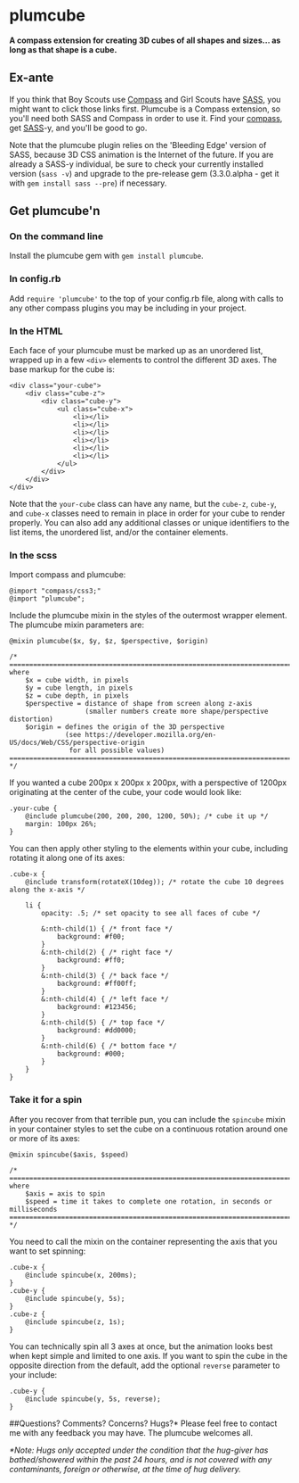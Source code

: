 # plumcube

**A compass extension for creating 3D cubes of all shapes and sizes... as long as that shape is a cube.**

## Ex-ante

If you think that Boy Scouts use [Compass](http://compass-style.org/) and Girl Scouts have [SASS](http://sass-lang.com/), you might want to click those links first. Plumcube is a Compass extension, so you'll need both SASS and Compass in order to use it. Find your [compass](http://compass-style.org/install/), get [SASS](http://sass-lang.com/download.html)-y, and you'll be good to go.

Note that the plumcube plugin relies on the 'Bleeding Edge' version of SASS, because 3D CSS animation is the Internet of the future. If you are already a SASS-y individual, be sure to check your currently installed version (`sass -v`) and upgrade to the pre-release gem (3.3.0.alpha - get it with `gem install sass --pre`) if necessary.

## Get plumcube'n

### On the command line
Install the plumcube gem with `gem install plumcube`.

### In config.rb
Add `require 'plumcube'` to the top of your config.rb file, along with calls to any other compass plugins you may be including in your project. 

### In the HTML
Each face of your plumcube must be marked up as an unordered list, wrapped up in a few `<div>` elements to control the different 3D axes. The base markup for the cube is:

    <div class="your-cube">
        <div class="cube-z">
            <div class="cube-y">
                <ul class="cube-x">
                    <li></li>
                    <li></li>
                    <li></li>
                    <li></li>
                    <li></li>
                    <li></li>
                </ul>
            </div>
        </div>
    </div>
    
Note that the `your-cube` class can have any name, but the `cube-z`, `cube-y`, and `cube-x` classes need to remain in place in order for your cube to render properly. You can also add any additional classes or unique identifiers to the list items, the unordered list, and/or the container elements.

### In the scss
Import compass and plumcube:

	@import "compass/css3;"
	@import "plumcube";
	
Include the plumcube mixin in the styles of the outermost wrapper element. The plumcube mixin parameters are:

	@mixin plumcube($x, $y, $z, $perspective, $origin)
	
	/* ====================================================================================
	where
		$x = cube width, in pixels
		$y = cube length, in pixels
		$z = cube depth, in pixels
		$perspective = distance of shape from screen along z-axis
					   (smaller numbers create more shape/perspective distortion)
		$origin = defines the origin of the 3D perspective
		          (see https://developer.mozilla.org/en-US/docs/Web/CSS/perspective-origin
				   for all possible values)
	==================================================================================== */

If you wanted a cube 200px x 200px x 200px, with a perspective of 1200px originating at the center of the cube, your code would look like:

	.your-cube {
		@include plumcube(200, 200, 200, 1200, 50%); /* cube it up */
		margin: 100px 26%;
	}

You can then apply other styling to the elements within your cube, including rotating it along one of its axes:

	.cube-x {
		@include transform(rotateX(10deg)); /* rotate the cube 10 degrees along the x-axis */
		
		li {
			opacity: .5; /* set opacity to see all faces of cube */
			
			&:nth-child(1) { /* front face */
				background: #f00; 
			}
			&:nth-child(2) { /* right face */
				background: #ff0; 
			}
			&:nth-child(3) { /* back face */
				background: #ff00ff; 
			}
			&:nth-child(4) { /* left face */
				background: #123456; 
			}
			&:nth-child(5) { /* top face */
				background: #dd0000;
			}
			&:nth-child(6) { /* bottom face */
				background: #000;
			}
		}
	}
	
### Take it for a spin
After you recover from that terrible pun, you can include the `spincube` mixin in your container styles to set the cube on a continuous rotation around one or more of its axes:
	
	@mixin spincube($axis, $speed)
	
	/* ====================================================================================
	where
		$axis = axis to spin
		$speed = time it takes to complete one rotation, in seconds or milliseconds
	==================================================================================== */
	
You need to call the mixin on the container representing the axis that you want to set spinning:

	.cube-x {
		@include spincube(x, 200ms);
	}
	.cube-y {
		@include spincube(y, 5s);
	}
	.cube-z {
		@include spincube(z, 1s);
	}


You can technically spin all 3 axes at once, but the animation looks best when kept simple and limited to one axis. If you want to spin the cube in the opposite direction from the default, add the optional `reverse` parameter to your include:

	.cube-y {
		@include spincube(y, 5s, reverse);
	}

##Questions? Comments? Concerns? Hugs?*
Please feel free to contact me with any feedback you may have. The plumcube welcomes all.

_*Note: Hugs only accepted under the condition that the hug-giver has bathed/showered within the past 24 hours, and is not covered with any contaminants, foreign or otherwise, at the time of hug delivery._
